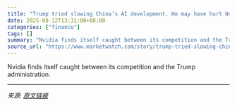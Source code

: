 ```yaml
---
title: "Trump tried slowing China’s AI development. He may have hurt Nvidia instead."
date: 2025-08-12T13:31:00+08:00
categories: ["finance"]
tags: []
summary: "Nvidia finds itself caught between its competition and the Trump administration."
source_url: "https://www.marketwatch.com/story/trump-tried-slowing-chinas-ai-development-he-may-have-hurt-nvidia-instead-8264c2bc?mod=mw_rss_topstories"
---
```


Nvidia finds itself caught between its competition and the Trump administration.

---

*来源: [原文链接](https://www.marketwatch.com/story/trump-tried-slowing-chinas-ai-development-he-may-have-hurt-nvidia-instead-8264c2bc?mod=mw_rss_topstories)*
